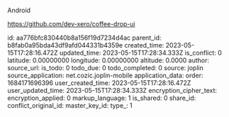 Android

https://github.com/dev-xero/coffee-drop-ui

id: aa776bfc830440b8a156f19d7234d4ac
parent_id: b8fab0a95bda43df9afd044331b4359e
created_time: 2023-05-15T17:28:16.472Z
updated_time: 2023-05-15T17:28:34.333Z
is_conflict: 0
latitude: 0.00000000
longitude: 0.00000000
altitude: 0.0000
author: 
source_url: 
is_todo: 0
todo_due: 0
todo_completed: 0
source: joplin
source_application: net.cozic.joplin-mobile
application_data: 
order: 1684171696396
user_created_time: 2023-05-15T17:28:16.472Z
user_updated_time: 2023-05-15T17:28:34.333Z
encryption_cipher_text: 
encryption_applied: 0
markup_language: 1
is_shared: 0
share_id: 
conflict_original_id: 
master_key_id: 
type_: 1